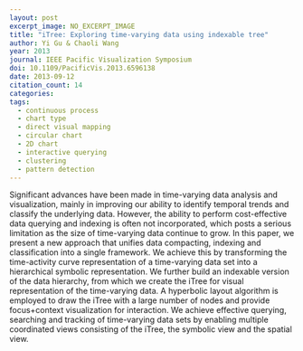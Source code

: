 ```yaml
---
layout: post
excerpt_image: NO_EXCERPT_IMAGE
title: "iTree: Exploring time-varying data using indexable tree"
author: Yi Gu & Chaoli Wang
year: 2013
journal: IEEE Pacific Visualization Symposium
doi: 10.1109/PacificVis.2013.6596138
date: 2013-09-12
citation_count: 14
categories:
tags:
  - continuous process
  - chart type
  - direct visual mapping
  - circular chart
  - 2D chart
  - interactive querying
  - clustering
  - pattern detection
---
```

Significant advances have been made in time-varying data analysis and visualization, mainly in improving our ability to identify temporal trends and classify the underlying data. However, the ability to perform cost-effective data querying and indexing is often not incorporated, which posts a serious limitation as the size of time-varying data continue to grow. In this paper, we present a new approach that unifies data compacting, indexing and classification into a single framework. We achieve this by transforming the time-activity curve representation of a time-varying data set into a hierarchical symbolic representation. We further build an indexable version of the data hierarchy, from which we create the iTree for visual representation of the time-varying data. A hyperbolic layout algorithm is employed to draw the iTree with a large number of nodes and provide focus+context visualization for interaction. We achieve effective querying, searching and tracking of time-varying data sets by enabling multiple coordinated views consisting of the iTree, the symbolic view and the spatial view.
